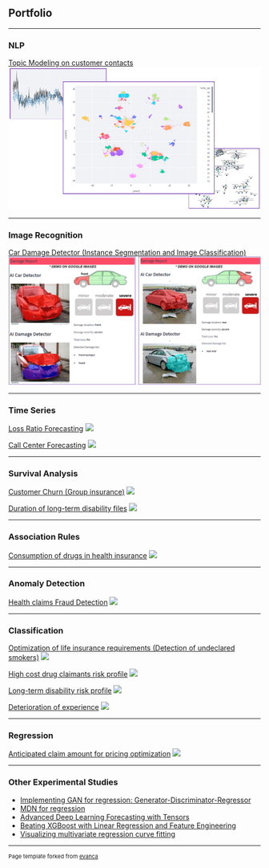 ## Portfolio

---

### NLP
[Topic Modeling on customer contacts](/nlp_topic)
<img src="images/nlp_topic.png?raw=true"/>

---

### Image Recognition
[Car Damage Detector (Instance Segmentation and Image Classification)](/sample_page)
<img src="images/image_car_damage.png?raw=true"/>

---

### Time Series
[Loss Ratio Forecasting](/sample_page)
<img src="images/dummy_thumbnail.jpg?raw=true"/>

[Call Center Forecasting](/sample_page)
<img src="images/dummy_thumbnail.jpg?raw=true"/>

---

### Survival Analysis
[Customer Churn (Group insurance)](/sample_page)
<img src="images/dummy_thumbnail.jpg?raw=true"/>

[Duration of long-term disability files](/sample_page)
<img src="images/dummy_thumbnail.jpg?raw=true"/>

---

### Association Rules
[Consumption of drugs in health insurance](/sample_page)
<img src="images/dummy_thumbnail.jpg?raw=true"/>

---

### Anomaly Detection
[Health claims Fraud Detection](/sample_page)
<img src="images/dummy_thumbnail.jpg?raw=true"/>

---

### Classification
[Optimization of life insurance requirements (Detection of undeclared smokers)](/sample_page)
<img src="images/dummy_thumbnail.jpg?raw=true"/>

[High cost drug claimants risk profile](/sample_page)
<img src="images/dummy_thumbnail.jpg?raw=true"/>

[Long-term disability risk profile](/sample_page)
<img src="images/dummy_thumbnail.jpg?raw=true"/>

[Deterioration of experience](/sample_page)
<img src="images/dummy_thumbnail.jpg?raw=true"/>

---

### Regression
[Anticipated claim amount for pricing optimization](/sample_page)
<img src="images/dummy_thumbnail.jpg?raw=true"/>

---

### Other Experimental Studies

- [Implementing GAN for regression: Generator-Discriminator-Regressor](http://example.com/)
- [MDN for regression](http://example.com/)
- [Advanced Deep Learning Forecasting with Tensors](http://example.com/)
- [Beating XGBoost with Linear Regression and Feature Engineering](http://example.com/)
- [Visualizing multivariate regression curve fitting](http://example.com/)






---
<p style="font-size:11px">Page template forked from <a href="https://github.com/evanca/quick-portfolio">evanca</a></p>
<!-- Remove above link if you don't want to attibute -->
